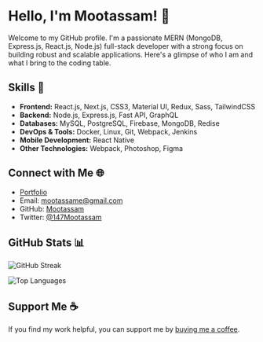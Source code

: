 # Hello, I'm Mootassam! 👋

Welcome to my GitHub profile. I'm a passionate MERN (MongoDB, Express.js, React.js, Node.js) full-stack developer with a strong focus on building robust and scalable applications. Here's a glimpse of who I am and what I bring to the coding table.

## Skills 🚀

- **Frontend:** React.js, Next.js, CSS3, Material UI, Redux, Sass, TailwindCSS
- **Backend:** Node.js, Express.js, Fast API, GraphQL
- **Databases:** MySQL, PostgreSQL, Firebase, MongoDB, Redise
- **DevOps & Tools:** Docker, Linux, Git, Webpack, Jenkins
- **Mobile Development:** React Native
- **Other Technologies:** Webpack, Photoshop, Figma

## Connect with Me 🌐

- [Portfolio](https://test.com)
- Email: mootassame@gmail.com
- GitHub: [Mootassam](https://www.github.com/Mootassam)
- Twitter: [@147Mootassam](https://www.x.com/@147Mootassam)

## GitHub Stats 📊

![GitHub Streak](https://github-readme-streak-stats.herokuapp.com/?user=Mootassam&stroke=ffffff&background=1c1917&ring=0891b2&fire=0891b2&currStreakNum=ffffff&currStreakLabel=0891b2&sideNums=ffffff&sideLabels=ffffff&dates=ffffff&hide_border=true)

![Top Languages](https://github-readme-stats.vercel.app/api/top-langs/?username=Mootassam&langs_count=10&title_color=0891b2&text_color=ffffff&icon_color=0891b2&bg_color=1c1917&hide_border=true&locale=en&custom_title=Top%20%Languages)

## Support Me ☕

If you find my work helpful, you can support me by [buying me a coffee](https://www.buymeacoffee.com/mootassam).

